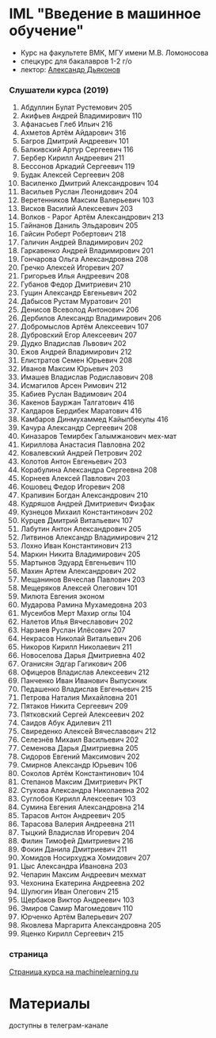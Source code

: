 # IML "Введение в машинное обучение"
* Курс на факультете ВМК, МГУ имени М.В. Ломоносова
* спецкурс для бакалавров 1-2 г/о
* лектор: [Александр Дьяконов](https://dyakonov.org/ag/)


### Слушатели курса (2019)

1. Абдуллин Булат Рустемович 205
2. Акифьев Андрей Владимирович 110
3. Афанасьев Глеб Ильич 216
4. Ахметов Артём Айдарович 316
5. Багров Дмитрий Андреевич 101
6. Балкивский Артур Сергеевич 116
7. Бербер Кирилл Андреевич 211
8. Бессонов Аркадий Сергеевич 119
9. Будак Алексей Сергеевич 208
10. Василенко Дмитрий Александрович 104
11. Васильев Руслан Леонидович 204
12. Веретенников Максим Валерьевич 103
13. Висков Василий Алексеевич 203
14. Волков - Рарог Артём Александрович 213
15. Гайнанов Даниль Эльдарович 205
16. Гайсин Роберт Робертович 218
17. Галичин Андрей Владимирович 202
18. Гаркавенко Андрей Владимирович 201
19. Гончарова Ольга Александровна 208
20. Гречко Алексей Игоревич 207
21. Григорьев Илья Андреевич 208
22. Губанов Федор Дмитриевич 210
23. Гущин Александр Евгеньевич 202
24. Дабысов Рустам Муратович 201
25. Денисов Всеволод Антонович 206
26. Дербилов Александр Владимирович 206
27. Добромыслов Артём Алексеевич 107
28. Дубровский Егор Алексеевич 207
29. Дудко Владислав Львович 202
30. Ежов Андрей Владимирович 212
31. Елистратов Семен Юрьевич 208
32. Иванов Максим Юрьевич 203
33. Имашев Владислав Родиславович 208
34. Исмагилов Арсен Римович 212
35. Кабиев Руслан Вадимович 204
36. Какенов Бауржан Талгатович 416
37. Калдаров Бердибек Маратович 416
38. Камбаров Динмухаммед Кайыпбекулы 416
39. Качура Александр Сергеевич 208
40. Киназаров Темирбек Галымжанович мех-мат
41. Кириллова Анастасия Павловна 202
42. Ковалевский Андрей Петрович 202
43. Колотов Антон Евгеньевич 203
44. Корабулина Александра Сергеевна 208
45. Корнеев Алексей Павлович 203
46. Кошовец Федор Игоревич 208
47. Крапивин Богдан Александрович 210
48. Кудряшов Андрей Дмитриевич Физфак
49. Кузнецов Михаил Константинович 202
50. Курцев Дмитрий Витальевич 107
51. Лабутин Антон Александрович 205
52. Литвинов Александр Владимирович 212
53. Лохно Иван Константинович 213
54. Маркин Никита Владимирович 205
55. Мартынов Эдуард Евгеньевич 110
56. Махин Артем Александрович 202
57. Мещанинов Вячеслав Павлович 203
58. Мещеряков Алексей Олегович 101
59. Милюта Евгения эконом
60. Мударова Рамина Мухамедовна 203
61. Мусеибов Мерт Махир оглы 104
62. Налетов Илья Вячеславович 202
63. Нарзиев Руслан Илёсович 207
64. Некрасов Николай Витальевич 206
65. Никоров Кирилл Николаевич 211
66. Новоселова Дарья Дмитриевна 402
67. Оганисян Эдгар Гагикович 206
68. Офицеров Владислав Алексеевич 212
69. Панченко Иван Иванович Выпускник
70. Педашенко Владислав Евгеньевич 215
71. Петрова Наталия Михайловна 201
72. Пятаков Никита Сергеевич 209
73. Пятковский Сергей Алексеевич 202
74. Саидов Абук Адилевич 211
75. Свиреденко Алексей Вячеславович 212
76. Селезнёв Михаил Васильевич 202
77. Семенова Дарья Дмитриевна 205
78. Сидоров Евгений Максимович 202
79. Смирнов Александр Юрьевич 106
80. Соколов Артём Константинович 104
81. Степанов Максим Дмитриевич РКТ
82. Стукова Александра Николаевна 202
83. Суглобов Кирилл Алексеевич 103
84. Сумина Евгения Александровна 214
85. Тарасов Антон Андреевич 205
86. Тарасова Валерия Андреевна 211
87. Тыцкий Владислав Игоревич 204
88. Филин Тимофей Дмитриевич 216
89. Фокин Данила Дмитриевич 211
90. Хомидов Носирхуджа Хомидович 207
91. Цыс Александра Ивановна 203
92. Чепарин Максим Андреевич мехмат
93. Чехонина Екатерина Андреевна 202
94. Шулюгин Иван Олегович 215
95. Щербаков Виктор Андреевич 103
96. Эмиров Самир Магомедович 110
97. Юрченко Артём Валерьевич 207
98. Яковлева Маргарита Александровна 205
99. Яценко Кирилл Сергеевич 215

### страница
[Страница курса на machinelearning.ru](http://www.machinelearning.ru/wiki/index.php?title=Введение_в_машинное_обучение)

# Материалы

доступны в телеграм-канале